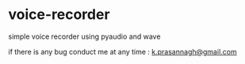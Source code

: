 # voice-recorder


  simple voice recorder using pyaudio and wave
  
if there is any bug conduct me at any time : k.prasannagh@gmail.com
